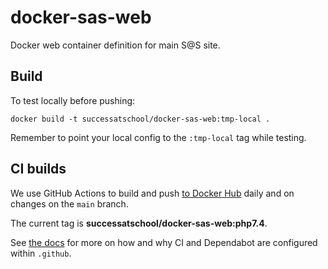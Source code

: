 # docker-sas-web

Docker web container definition for main S@S site.

## Build

To test locally before pushing:

    docker build -t successatschool/docker-sas-web:tmp-local .

Remember to point your local config to the `:tmp-local` tag while testing.

## CI builds

We use GitHub Actions to build and push [to Docker Hub](https://cloud.docker.com/u/successatschool/repository/docker/successatschool/docker-sas-web/general)
daily and on changes on the `main` branch.

The current tag is **successatschool/docker-sas-web:php7.4**.

See [the docs](https://github.com/marketplace/actions/build-and-push-docker-images?version=v2.7.0)
for more on how and why CI and Dependabot are configured within `.github`.

